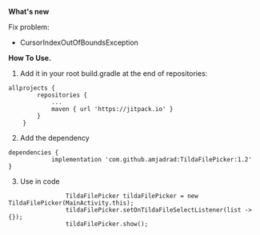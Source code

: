 **What's new**

Fix problem: 
- CursorIndexOutOfBoundsException


**How To Use.**

1. Add it in your root build.gradle at the end of repositories:

```
allprojects {
		repositories {
			...
			maven { url 'https://jitpack.io' }
		}
	}
```

2. Add the dependency

```
dependencies {
	        implementation 'com.github.amjadrad:TildaFilePicker:1.2'
}
```

3. Use in code
```
                TildaFilePicker tildaFilePicker = new TildaFilePicker(MainActivity.this);
                tildaFilePicker.setOnTildaFileSelectListener(list -> {});
                tildaFilePicker.show();
```
